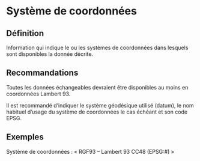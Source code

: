 <!-- Begin @dataReferenceSystems.md -->

# Système de coordonnées

## Définition

Information qui indique le ou les systèmes de coordonnées dans lesquels sont disponibles la donnée décrite.

## Recommandations

Toutes les données échangeables devraient être disponibles au moins en coordonnées Lambert 93.

Il est recommandé d’indiquer le système géodésique utilisé (datum), le nom habituel d’usage du système de coordonnées le cas échéant et son code EPSG.

## Exemples

Système de coordonnées : « RGF93 – Lambert 93 CC48 (EPSG:#) »

<!-- End @dataReferenceSystems.md -->
